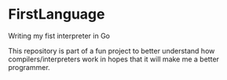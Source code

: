 # FirstLanguage
Writing my fist interpreter in Go


This repository is part of a fun project to better understand how compilers/interpreters work in hopes that it will make me a better programmer.
